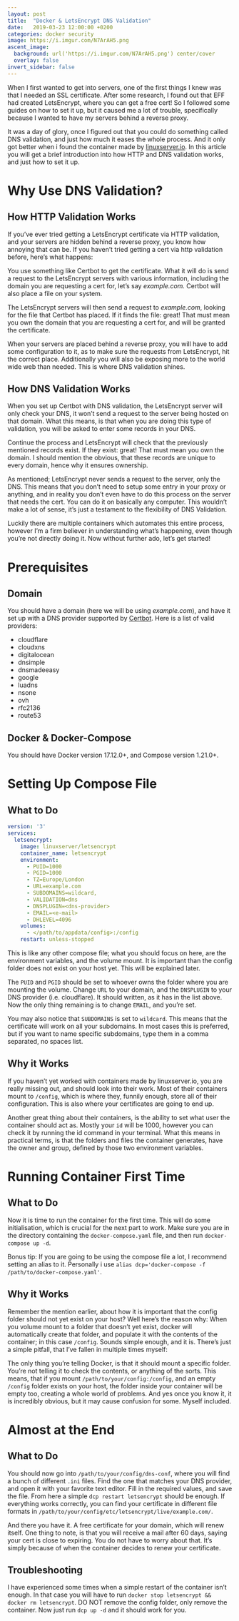 ```yaml
---
layout: post
title:  "Docker & LetsEncrypt DNS Validation"
date:   2019-03-23 12:00:00 +0200
categories: docker security
image: https://i.imgur.com/N7ArAH5.png
ascent_image:
  background: url('https://i.imgur.com/N7ArAH5.png') center/cover
  overlay: false
invert_sidebar: false
---
```


When I first wanted to get into servers, one of the first things I knew was that I needed an SSL certificate. After some research, I found out that EFF had created LetsEncrypt, where you can get a free cert! So I followed some guides on how to set it up, but it caused me a lot of trouble, specifically because I wanted to have my servers behind a reverse proxy.

It was a day of glory, once I figured out that you could do something called DNS validation, and just how much it eases the whole process. And it only got better when i found the container made by [linuxserver.io](https://hub.docker.com/r/linuxserver/letsencrypt). In this article you will get a brief introduction into how HTTP and DNS validation works, and just how to set it up.

# Why Use DNS Validation?

## How HTTP Validation Works

If you’ve ever tried getting a LetsEncrypt certificate via HTTP validation, and your servers are hidden behind a reverse proxy, you know how annoying that can be. If you haven’t tried getting a cert via http validation before, here’s what happens:

You use something like Certbot to get the certificate. What it will do is send a request to the LetsEncrypt servers with various information, including the domain you are requesting a cert for, let’s say *example.com.* Certbot will also place a file on your system.

The LetsEncrypt servers will then send a request to *example.com*, looking for the file that Certbot has placed. If it finds the file: great! That must mean you own the domain that you are requesting a cert for, and will be granted the certificate.

When your servers are placed behind a reverse proxy, you will have to add some configuration to it, as to make sure the requests from LetsEncrypt, hit the correct place. Additionally you will also be exposing more to the world wide web than needed. This is where DNS validation shines.

## How DNS Validation Works

When you set up Certbot with DNS validation, the LetsEncrypt server will only check your DNS, it won’t send a request to the server being hosted on that domain. What this means, is that when you are doing this type of validation, you will be asked to enter some records in your DNS.

Continue the process and LetsEncrypt will check that the previously mentioned records exist. If they exist: great! That must mean you own the domain. I should mention the obvious, that these records are unique to every domain, hence why it ensures ownership.

As mentioned; LetsEncrypt never sends a request to the server, only the DNS. This means that you don’t need to setup some entry in your proxy or anything, and in reality you don’t even have to do this process on the server that needs the cert. You can do it on basically any computer. This wouldn’t make a lot of sense, it’s just a testament to the flexibility of DNS Validation.

Luckily there are multiple containers which automates this entire process, however I’m a firm believer in understanding what’s happening, even though you’re not directly doing it. Now without further ado, let’s get started!

# Prerequisites

## Domain

You should have a domain (here we will be using *example.com*), and have it set up with a DNS provider supported by [Certbot](https://certbot.eff.org/). Here is a list of valid providers:
- cloudflare
- cloudxns
- digitalocean
- dnsimple
- dnsmadeeasy
- google
- luadns
- nsone
- ovh
- rfc2136
- route53

## Docker & Docker-Compose

You should have Docker version 17.12.0+, and Compose version 1.21.0+.

# Setting Up Compose File

## What to Do

```yaml
version: '3'
services:
  letsencrypt:
    image: linuxserver/letsencrypt
    container_name: letsencrypt
    environment:
      - PUID=1000
      - PGID=1000
      - TZ=Europe/London
      - URL=example.com
      - SUBDOMAINS=wildcard,
      - VALIDATION=dns
      - DNSPLUGIN=<dns-provider>
      - EMAIL=<e-mail>
      - DHLEVEL=4096
    volumes:
      - </path/to/appdata/config>:/config
    restart: unless-stopped
```

This is like any other compose file; what you should focus on here, are the environment variables, and the volume mount. It is important than the config folder does not exist on your host yet. This will be explained later.

The `PUID` and `PGID` should be set to whoever owns the folder where you are mounting the volume. Change `URL` to your domain, and the `DNSPLUGIN` to your DNS provider (i.e. cloudflare). It should written, as it has in the list above. Now the only thing remaining is to change `EMAIL`, and you’re set.

You may also notice that `SUBDOMAINS` is set to `wildcard`. This means that the certificate will work on all your subdomains. In most cases this is preferred, but if you want to name specific subdomains, type them in a comma separated, no spaces list.

## Why it Works

If you haven’t yet worked with containers made by linuxserver.io, you are really missing out, and should look into their work. Most of their containers mount to `/config`, which is where they, funnily enough, store all of their configuration. This is also where your certificates are going to end up.

Another great thing about their containers, is the ability to set what user the container should act as. Mostly your `id` will be 1000, however you can check it by running the id command in your terminal. What this means in practical terms, is that the folders and files the container generates, have the owner and group, defined by those two environment variables.

# Running Container First Time

## What to Do

Now it is time to run the container for the first time. This will do some initialisation, which is crucial for the next part to work. Make sure you are in the directory containing the `docker-compose.yaml` file, and then run `docker-compose up -d`.

Bonus tip: If you are going to be using the compose file a lot, I recommend setting an alias to it. Personally i use `alias dcp='docker-compose -f /path/to/docker-compose.yaml'`.

## Why it Works

Remember the mention earlier, about how it is important that the config folder should not yet exist on your host? Well here’s the reason why: When you volume mount to a folder that doesn’t yet exist, docker will automatically create that folder, and populate it with the contents of the container; in this case `/config`. Sounds simple enough, and it is. There’s just a simple pitfall, that I’ve fallen in multiple times myself:

The only thing you’re telling Docker, is that it should mount a specific folder. You’re not telling it to check the contents, or anything of the sorts. This means, that if you mount `/path/to/your/config:/config`, and an empty `/config` folder exists on your host, the folder inside your container will be empty too, creating a whole world of problems. And yes once you know it, it is incredibly obvious, but it may cause confusion for some. Myself included.

# Almost at the End

## What to Do

You should now go into `/path/to/your/config/dns-conf`, where you will find a bunch of different `.ini` files. Find the one that matches your DNS provider, and open it with your favorite text editor. Fill in the required values, and save the file. From here a simple `dcp restart letsencrypt` should be enough. If everything works correctly, you can find your certificate in different file formats in `/path/to/your/config/etc/letsencrypt/live/example.com/`.

And there you have it. A free certificate for your domain, which will renew itself. One thing to note, is that you will receive a mail after 60 days, saying your cert is close to expiring. You do not have to worry about that. It’s simply because of when the container decides to renew your certificate.

## Troubleshooting

I have experienced some times when a simple restart of the container isn’t enough. In that case you will have to run `docker stop letsencrypt && docker rm letsencrypt`. DO NOT remove the config folder, only remove the container. Now just run `dcp up -d` and it should work for you.
